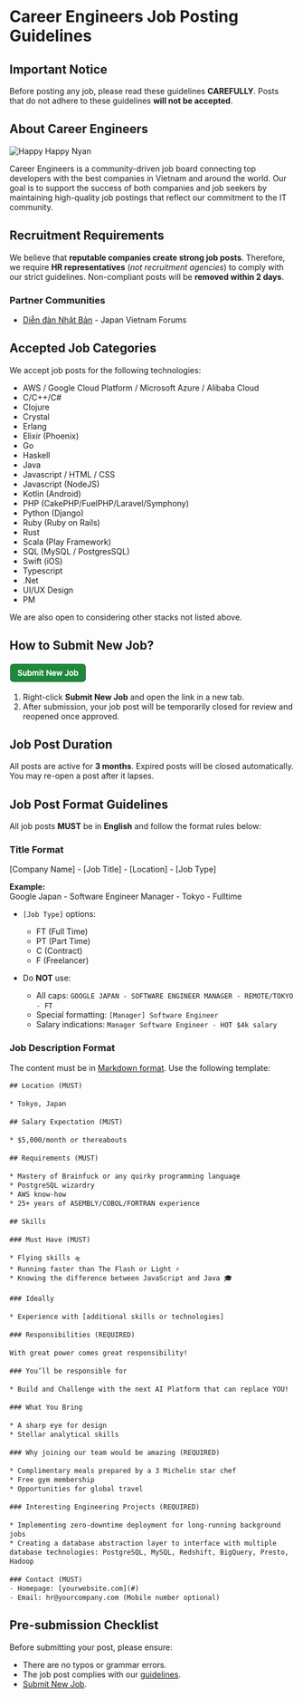 # Career Engineers Job Posting Guidelines

## **Important Notice**
Before posting any job, please read these guidelines **CAREFULLY**. Posts that do not adhere to these guidelines **will not be accepted**.

## **About Career Engineers**

![Happy Happy Nyan](https://ddnbgroup.s3.ap-northeast-1.amazonaws.com/wp-content/uploads/2024/10/05203421/happy-cat-v3.gif)

Career Engineers is a community-driven job board connecting top developers with the best companies in Vietnam and around the world. 
Our goal is to support the success of both companies and job seekers by maintaining high-quality job postings that reflect our commitment to the IT community.

## **Recruitment Requirements**
We believe that **reputable companies create strong job posts**. Therefore, we require **HR representatives** (_not recruitment agencies_) to comply with our strict guidelines. Non-compliant posts will be **removed within 2 days**.

### **Partner Communities**
- [Diễn đàn Nhật Bản](https://diendannhatban.info) - Japan Vietnam Forums

## **Accepted Job Categories**
We accept job posts for the following technologies:

- AWS / Google Cloud Platform / Microsoft Azure / Alibaba Cloud
- C/C++/C#
- Clojure
- Crystal
- Erlang
- Elixir (Phoenix)
- Go
- Haskell
- Java
- Javascript / HTML / CSS
- Javascript (NodeJS)
- Kotlin (Android)
- PHP (CakePHP/FuelPHP/Laravel/Symphony)
- Python (Django)
- Ruby (Ruby on Rails)
- Rust
- Scala (Play Framework)
- SQL (MySQL / PostgresSQL)
- Swift (iOS)
- Typescript
- .Net
- UI/UX Design
- PM

We are also open to considering other stacks not listed above.

## **How to Submit New Job?**
[![Submit New Job](./img/submit-button.png)](https://github.com/ddnb/career-engineers/issues/new?assignees=&labels=new&projects=&template=DEFAULT.md&title=%5BCompany+Name%5D+-+%5BJob+Title%5D+-+%5BLocation%5D+-+%5BJob+Type%5D) 

1. Right-click **Submit New Job** and open the link in a new tab.
2. After submission, your job post will be temporarily closed for review and reopened once approved.

## **Job Post Duration**
All posts are active for **3 months**. Expired posts will be closed automatically. You may re-open a post after it lapses.

## **Job Post Format Guidelines**
All job posts **MUST** be in **English** and follow the format rules below:

### **Title Format**
[Company Name] - [Job Title] - [Location] - [Job Type]

**Example:**  
Google Japan - Software Engineer Manager - Tokyo - Fulltime

- `[Job Type]` options:
  - FT (Full Time)
  - PT (Part Time)
  - C (Contract)
  - F (Freelancer)

- Do **NOT** use:
  - All caps: `GOOGLE JAPAN - SOFTWARE ENGINEER MANAGER - REMOTE/TOKYO - FT`
  - Special formatting: `[Manager] Software Engineer`
  - Salary indications: `Manager Software Engineer - HOT $4k salary`

### Job Description Format

The content must be in [Markdown format](https://docs.github.com/en/get-started/writing-on-github/getting-started-with-writing-and-formatting-on-github/basic-writing-and-formatting-syntax). Use the following template:

```
## Location (MUST)

* Tokyo, Japan

## Salary Expectation (MUST)

* $5,000/month or thereabouts

## Requirements (MUST)

* Mastery of Brainfuck or any quirky programming language
* PostgreSQL wizardry
* AWS know-how
* 25+ years of ASEMBLY/COBOL/FORTRAN experience

## Skills

### Must Have (MUST)

* Flying skills 🛸
* Running faster than The Flash or Light ⚡️
* Knowing the difference between JavaScript and Java 🎓

### Ideally

* Experience with [additional skills or technologies]

### Responsibilities (REQUIRED)

With great power comes great responsibility!

### You’ll be responsible for

* Build and Challenge with the next AI Platform that can replace YOU!

### What You Bring

* A sharp eye for design
* Stellar analytical skills

### Why joining our team would be amazing (REQUIRED)

* Complimentary meals prepared by a 3 Michelin star chef
* Free gym membership
* Opportunities for global travel
    
### Interesting Engineering Projects (REQUIRED)

* Implementing zero-downtime deployment for long-running background jobs
* Creating a database abstraction layer to interface with multiple database technologies: PostgreSQL, MySQL, Redshift, BigQuery, Presto, Hadoop

### Contact (MUST)
- Homepage: [yourwebsite.com](#)
- Email: hr@yourcompany.com (Mobile number optional)
```

## Pre-submission Checklist

Before submitting your post, please ensure:
- There are no typos or grammar errors.
- The job post complies with our [guidelines](https://github.com/ddnb/career-engineers#job-description-format).
- [Submit New Job](https://github.com/ddnb/career-engineers/issues/new/choose).